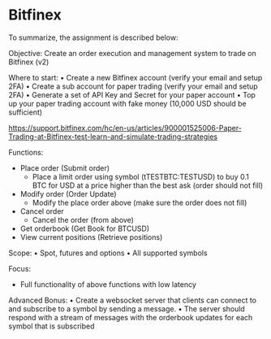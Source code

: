 # Bitfinex
To summarize, the assignment is described below:

Objective: Create an order execution and management system to trade on Bitfinex (v2)

Where to start:
•⁠  ⁠Create a new Bitfinex account (verify your email and setup 2FA)
•⁠  ⁠Create a sub account for paper trading (verify your email and setup 2FA)
•⁠  ⁠Generate a set of API Key and Secret for your paper account
•⁠  ⁠Top up your paper trading account with fake money (10,000 USD should be sufficient)

https://support.bitfinex.com/hc/en-us/articles/900001525006-Paper-Trading-at-Bitfinex-test-learn-and-simulate-trading-strategies

Functions:
- Place order (Submit order)
    - Place a limit order using symbol (tTESTBTC:TESTUSD) to buy 0.1 BTC for USD at a price higher than the best ask (order should not fill)
- Modify order (Order Update)
   - Modify the place order above (make sure the order does not fill)
- Cancel order
    - Cancel the order (from above)
- Get orderbook (Get Book for BTCUSD)
- View current positions (Retrieve positions)

Scope:
•⁠  ⁠Spot, futures and options
•⁠  ⁠All supported symbols

Focus:
- Full functionality of above functions with low latency

Advanced Bonus:
•⁠  ⁠Create a websocket server that clients can connect to and subscribe to a symbol by sending a message.
•⁠  ⁠The server should respond with a stream of messages with the orderbook updates for each symbol that is subscribed 
